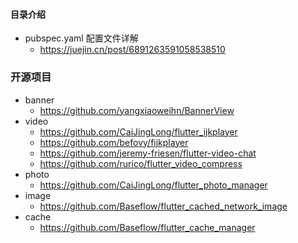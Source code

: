 #### 目录介绍







- pubspec.yaml 配置文件详解
    - https://juejin.cn/post/6891263591058538510



### 开源项目
- banner
    - https://github.com/yangxiaoweihn/BannerView
- video
    - https://github.com/CaiJingLong/flutter_ijkplayer
    - https://github.com/befovy/fijkplayer
    - https://github.com/jeremy-friesen/flutter-video-chat
    - https://github.com/rurico/flutter_video_compress
- photo
    - https://github.com/CaiJingLong/flutter_photo_manager
- image
    - https://github.com/Baseflow/flutter_cached_network_image
- cache
    - https://github.com/Baseflow/flutter_cache_manager























